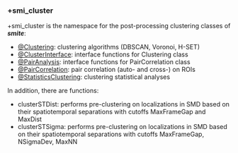 ### +smi_cluster

+smi_cluster is the namespace for the post-processing clustering classes of
***smite***:
- [@Clustering](@Clustering/README.md):
  clustering algorithms (DBSCAN, Voronoi, H-SET)
- [@ClusterInterface](@ClusterInterface/README.md): 
  interface functions for Clustering class
- [@PairAnalysis](@PairAnalysis/README.md): 
  interface functions for PairCorrelation class
- [@PairCorrelation](@PairCorrelation/README.md): 
  pair correlation (auto- and cross-) on ROIs
- [@StatisticsClustering](@StatisticsClustering/README.md): 
  clustering statistical analyses

In addition, there are functions:
- clusterSTDist: performs pre-clustering on localizations in SMD based
  on their spatiotemporal separations with cutoffs MaxFrameGap and MaxDist
- clusterSTSigma: performs pre-clustering on localizations in SMD based
  on their spatiotemporal separations with cutoffs MaxFrameGap, NSigmaDev, MaxNN
